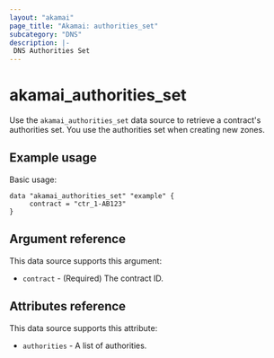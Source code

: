 ```yaml
---
layout: "akamai"
page_title: "Akamai: authorities_set"
subcategory: "DNS"
description: |-
 DNS Authorities Set
---
```


# akamai_authorities_set

Use the `akamai_authorities_set` data source to retrieve a contract's authorities set. You use the authorities set when creating new zones.

## Example usage

Basic usage:

```hcl
data "akamai_authorities_set" "example" {
     contract = "ctr_1-AB123"
}
```

## Argument reference

This data source supports this argument:

* `contract` - (Required) The contract ID.

## Attributes reference

This data source supports this attribute:

* `authorities` - A list of authorities.
